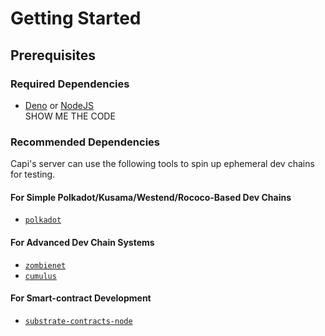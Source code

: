 # Getting Started

## Prerequisites

### Required Dependencies

- [Deno](https://github.com/denoland/deno) or [NodeJS](https://github.com/nodejs/node)<br />SHOW ME THE CODE

### Recommended Dependencies

Capi's server can use the following tools to spin up ephemeral dev chains for testing.

#### For Simple Polkadot/Kusama/Westend/Rococo-Based Dev Chains

- [`polkadot`](https://github.com/paritytech/polkadot)

#### For Advanced Dev Chain Systems

- [`zombienet`](https://github.com/paritytech/zombienet)
- [`cumulus`](https://github.com/paritytech/cumulus)

#### For Smart-contract Development

- [`substrate-contracts-node`](https://github.com/paritytech/substrate-contracts-node)
